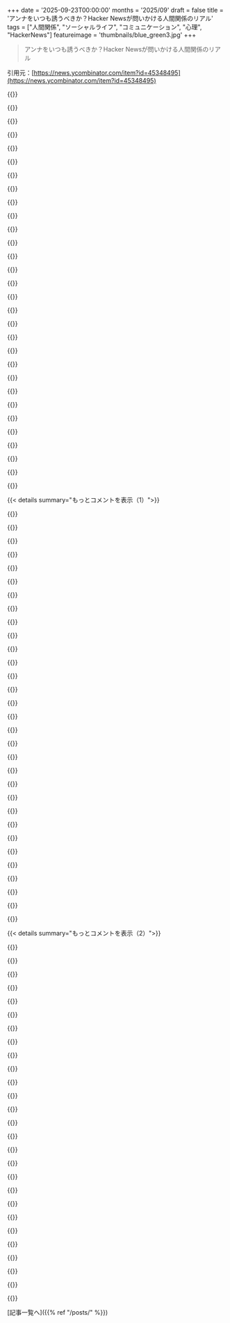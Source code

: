 +++
date = '2025-09-23T00:00:00'
months = '2025/09'
draft = false
title = 'アンナをいつも誘うべきか？Hacker Newsが問いかける人間関係のリアル'
tags = ["人間関係", "ソーシャルライフ", "コミュニケーション", "心理", "HackerNews"]
featureimage = 'thumbnails/blue_green3.jpg'
+++

> アンナをいつも誘うべきか？Hacker Newsが問いかける人間関係のリアル

引用元：[https://news.ycombinator.com/item?id=45348495](https://news.ycombinator.com/item?id=45348495)




{{<matomeQuote body="年を取ると誘うAnnaがたくさんできるけど、みんなを誘い続けるのは無理だよ。誘っても来ない人には3〜5回でやめるのがいい。いつも自分から誘ってると、相手に「また誘ってくれるだろう」って期待させちゃうから、それはおすすめしないな。" userName="BeetleB" createdAt="2025/09/23 20:07:48" color="#ff5733">}}




{{<matomeQuote body="このスレッドの「良いこと言う系」のコメントが多いのに驚いたよ。Annaは、何年も誘い続けてくれてる友達がどれだけ貴重か分かってないな。友達は努力してるんだから、Annaもたまには誘いに乗るか、せめて状況を説明するくらいの努力はすべきだろ。" userName="63stack" createdAt="2025/09/23 22:18:57" color="#ff5733">}}




{{<matomeQuote body="俺はもっと「良いこと言う系」のコメントをするつもりで来たんだけど、辛辣なコメントが評価されてるのにびっくり！「親切にするのはタダ」。社交の場に行くときは、できるだけみんなを誘うようにしてるよ。誘いのメールを送る手間なんて大したことないし、来ないって分かってても、招待が喜びになるかもしれないだろ？人生はポイント制のゲームじゃないんだ。" userName="ryandrake" createdAt="2025/09/24 02:30:42" color="#ff33a1">}}




{{<matomeQuote body="職場で、いつもパーティーに来ない同僚が招待されなかったことに「誘われてない！」って驚いてたんだ。「だって君、いつも来ないじゃん」って言われて。「でも、誘われたい！」って。そしたら「来るって約束するなら来年誘うよ」って。お互いにとって変なやり取りだったけど、すごく印象に残ってるよ。" userName="efsavage" createdAt="2025/09/23 20:48:08" color="#45d325">}}




{{<matomeQuote body="それは多分、誘われたい人のエゴだよ。関係の中で自分がより価値のある人間だと感じたいだけ。もし俺が誘う側だったら、二度と誘わないね。" userName="dexterdog" createdAt="2025/09/23 22:52:30" color="">}}




{{<matomeQuote body="気をつけろ。そんな無私の親切は簡単に悪用されちゃうぞ。不親切はよくあるし、反社会性もね。利他主義者は、世界が reciprocate しないってことをよく経験するんだ。" userName="matheusmoreira" createdAt="2025/09/24 03:04:09" color="#45d325">}}




{{<matomeQuote body="人間関係のこういう「ゲーム」みたいなのが理解できないし、やりたくないから良かったよ。なんか疲れそう。" userName="squigz" createdAt="2025/09/23 23:28:37" color="">}}




{{<matomeQuote body="「辛辣なコメントが評価されてるのに驚いた」って？残念ながら俺は驚かないな。人はかなり残酷になる。特に群衆だとね。ナーズみたいな集団は共感力があると思われがちだけど、実際は逆のこともあるんだ。俺自身、共感を持つようになったのは辛い経験があったからだ。それがなかったら、きっと悪魔になってたと思うよ。" userName="ChrisMarshallNY" createdAt="2025/09/24 05:07:04" color="#ff33a1">}}




{{<matomeQuote body="招待するのは確かに親切な行為だ。でも、繰り返し断られると、その招待は歓迎されてないし、価値がないってことになっちゃう。本当にそれだけのことなんだ。人間関係は片方だけが努力するものじゃないからね。" userName="the_snooze" createdAt="2025/09/24 02:37:05" color="#ff5c5c">}}




{{<matomeQuote body="何が分からないの？みんな他の社会的地位やシグナリングは理解してるんだから、これもかなり分かりやすいでしょ。" userName="snapcaster" createdAt="2025/09/24 03:35:13" color="">}}




{{<matomeQuote body="オタクは共感力があるはずなのに逆効果みたいだね。テクノロジー界隈のオタクは過大評価だし、全員がいじめられたわけじゃない。それに、『コミュ障』ってよく言われるのは、単に意地悪して人が避けてる理由がわかってないだけってことも多いよ。" userName="watwut" createdAt="2025/09/24 08:59:06" color="#38d3d3">}}




{{<matomeQuote body="結局、良い人であろうと努力したって思えれば、いつもよく眠れるよ。世の中が冷たいって感じるのはわかるけど、自分まで冷たくなってどうするの？" userName="bshacklett" createdAt="2025/09/24 12:31:12" color="">}}




{{<matomeQuote body="彼らは神経多様性、たぶん自閉症で社会的な手がかりがわからないって言いたかったんだと思うよ。皮肉にも、君も彼らの意図を汲み取れてないってのが、なんとも言えないね。" userName="Zenbit_UX" createdAt="2025/09/24 08:56:22" color="">}}




{{<matomeQuote body="もしかしたら、彼らはただシャイで反社会的なだけかもね。でも、彼らが『仲間』だって思いたいんだろう。元の記事がまさにそういう内容だったしね。" userName="teapot7" createdAt="2025/09/24 02:34:28" color="">}}




{{<matomeQuote body="偶然、妻とこの話してたんだ。妻は女子会好きだけど、誰も誘ってくれないって不満。いつも自分ばかり誘ってるって。でも俺は、関係って一人で十分維持できると思ってるんだ。だから自分がその一人になればいい。みんな忙しいけど、俺は電話するし、近況も聞く。この小さな努力が充実した社会生活として報われるんだよ。誰も誘うのをやめろって言ったことないし、言われたらやめるけどね。" userName="ryandrake" createdAt="2025/09/24 02:54:28" color="#ff5733">}}




{{<matomeQuote body="従順なだけじゃ良い人にはなれないよ。悪い人を助長してるから、悪い人だ。悪はほとんどの場合、加害者と喜んで被害者になる人の陰陽システムだ。両者は悪を生み出すために依存してる。被害者に賞賛すべきことはなく、被害者文化は間違いだよ。彼らは共感と助けは必要だけど、賞賛は必要ない。" userName="carlosjobim" createdAt="2025/09/24 13:56:47" color="#785bff">}}




{{<matomeQuote body="知り合いに『三振ルール』ってのがあったよ。誘いを3回断ったら、自分から誘うまでもう呼ばれないって明確に言われるの。これ、かなり公平だよね。最近は忙しい人が多いから、俺のソフトなルールは、3回連続で返事がないなら静かに誘うのをやめる。でも、返事して理由を説明するならリストに残しておくよ。" userName="stevage" createdAt="2025/09/24 06:07:12" color="#ff33a1">}}




{{<matomeQuote body="全くその通り。こんな単純なやり取りの裏に、そんな複雑な動機を読み取るのは、アリスティックな人たちならではだね。？？？って感じ。" userName="squigz" createdAt="2025/09/24 09:49:49" color="">}}




{{<matomeQuote body="君が俺の歳になる頃には、『アンナ』候補が何十人もいるだろうね。みんなと常に連絡を取り続けるなんて無理だよ。Facebookでイベントを計画する時代になっても、『アンナ』はFacebookを使わないし、SMS送るのも大変だから、結局みんなと連絡を取り続けるのは無理なんだよ。" userName="type0" createdAt="2025/09/23 22:12:36" color="">}}




{{<matomeQuote body="ここ、話が違うよ。記事のAnnaは誘いを全く受け入れないし、代替案も出さないんだ。相手がたまに誘いに乗ったり、連絡をくれたりするなら、もっと頻繁に誘いを出す人がいてもいい。でも、Annaは一貫した優しさや配慮に対して、繰り返し「嫌だ」って言ってるじゃん。" userName="the_snooze" createdAt="2025/09/24 03:04:06" color="#ff5733">}}




{{<matomeQuote body="「3回ルール」って話が出たから、ゲーム理論を思い出したよ。有名な囚人のジレンマってゲームで、協調するか裏切るかを決めるんだけど、ソフトウェアシミュレーションで最強だったのは「しっぺ返し」戦略だったんだ。最初は協力的（誘う）で、相手が裏切るまでそうする。裏切られたら次だけ裏切り返して、すぐまた協力的になる（しこりは残さない）。人に囚人のジレンマを仕掛けろってわけじゃないけど、この手のことに真面目に取り組んだ人がいたってのは面白いよね。" userName="jll29" createdAt="2025/09/24 06:57:20" color="#785bff">}}




{{<matomeQuote body="長年の間に「技術系」の人たちの構成って変わったと思うんだ。僕がキャリアを始めた頃は、ほとんどがオタクの白人男性だったけど、今はもう違う。テック業界も他のコミュニティと大差ないよ。人間嫌いは自己成就的な予言になりがちだしね。それは社交性の不器用さや恐怖とはまた別。僕は「スペクトラム」だから、刺激の多い環境はすごく疲れるんだ。大抵の社交の場がそうだね。僕が自分の好みに合わせて欲しいと主張するのは不公平だし、僕がどういう人間か理解して欲しいと強要するのも違う。早い段階で学んだことの一つは、僕が変数なんだってこと。自己憐憫に浸る必要はないけど、自分を理解することが他人とのより良い交流に役立つんだ。他人が理解してくれると嬉しいけど、期待はしてないよ。" userName="ChrisMarshallNY" createdAt="2025/09/24 09:22:33" color="#ff5c5c">}}




{{<matomeQuote body="気持ちは分かるけど、決して優しいやり方ではないよね。片方が引っ込み思案で非社交的な自分をそのまま出して、誘いを無視するのに、もう片方は常に笑顔で誘い続けなきゃいけないって、ちょっと不公平じゃない？相手に毎回ちょっとしたお願いをするつもりなら、自分も同じことを考えるべきだよ。せめて誘いには感謝の気持ちを伝えて、「今度は行きたいな」って応えるべきだよね。" userName="nine_k" createdAt="2025/09/24 03:30:13" color="#ff33a1">}}




{{<matomeQuote body="「相手がたまに誘いを受け入れるなら」って話だけど、記事によると、Annaは大学時代に他の誘いには乗ってたんだ。「初期の頃は結構一緒に遊んだもんね」って書いてある。記事のタイトルの「社交の儀式」は、具体的にはパーティーの誘いのことだったんだ。「なんでAnnaがいつも断るのに誘い続けるの？」って聞かれた人に、「Annaはいつも断るって分かってるけど、それがポイントじゃないんだ。彼女がグループの一員だと感じられるように誘ってるんだよ」って言ってたじゃん。" userName="walterbell" createdAt="2025/09/24 03:29:13" color="#ff5733">}}




{{<matomeQuote body="「社交性がない」って言われることの多くが、「意地悪なのに人に避けられてる理由が分からない」ことの婉曲表現だって意見についてだけど、いや、Dunning-Kruger効果が作用してるんだ。人は自分の思ってるより感情的知性が低いことが多くて、他人の行動や意図を誤解しがちだよ。しばしば自分の鬱屈や不安、悪癖を投影してる。心地よさと親社会性を間違って捉えてる人もいるんだよね。誰かを不快にさせただけで「意地悪」とか「嫌な奴」ってレッテル貼られるけど、カリスマ性があっても周りを積極的に傷つけるような奴は受け入れられたり、尊敬されたりすることもある。僕の経験だと、「オタク」（神経多様なことが多い）は観察力はあるけど、社交的な仮面を被るのが苦手だ。ここで上の話が出てくるんだけど、彼らは実は平均以上の感情的知性を持ってるんだ。でも、彼らの親社会的な試みが本能的じゃなくて考えてやってるから、「不自然」に見えちゃって、その努力が悪意とか傲慢さ、無関心だって誤解されるんだよね。そして彼ら自身も、自分が社交性がないって信じちゃう。皮肉なことに、このコメントは共感を促すために書かれたのに、それ自体が上から目線だって誤解される可能性が高いんだよね。" userName="underlipton" createdAt="2025/09/24 12:37:37" color="#ff5733">}}




{{<matomeQuote body="全てのAnnaを全てのイベントに誘う必要はないと思うんだ。大抵、自然なグループがあって、そのグループに関連するAnnaを誘うべきだよね。だから、同僚と飲みに行くなら、同僚のAnnaは誘うけど、昔の大学のクラスメートのAnnaは誘わないとかね。最近はSignalのグループとかでグループが分かれてるから、もっと自然にそうなるよ。職場のグループにメッセージを送れば、いつも来ない人もいるけど、彼らは歓迎されてるって感じだよね。" userName="Vinnl" createdAt="2025/09/24 09:31:10" color="#ff5733">}}




{{<matomeQuote body="恥ずかしがり屋だって、ある程度は克服できるものだよ。もう誘われなくなるっていうのは、恥ずかしがり屋の側が自分の行動を何か変えるべきだってサインかもしれないんだ。みんながそれを受け入れるだけじゃなくてね。" userName="WA" createdAt="2025/09/24 06:07:44" color="">}}




{{<matomeQuote body="誘いはしたけど、相手が「自閉症」だとただ言うのは失礼だと感じたよ。" userName="snapcaster" createdAt="2025/09/26 03:49:44" color="">}}




{{<matomeQuote body="「テクニカルな」人の構成は変わってないし、昔から全員が「オタク」やいじめられっ子だったわけじゃない。大多数が「神経典型」でもなかったよ。「人間嫌い」と「社交的な不器用さ」は別物。僕が「意地悪」と言ったのは、見下したり、馬鹿にしたり、嘲笑したりすることだよ。単なる不器用さと、ネガティブなことを避けるために「不器用」とごまかされる悪意は違う。" userName="watwut" createdAt="2025/09/24 11:07:08" color="#785bff">}}




{{<matomeQuote body="うつ病の友達にとって、誘うことはすごく価値があるよ。彼らは外出する気がなくても、誘われると忘れられてないって感謝するし、孤立して悪循環に陥るのを防げるからね。僕はうつ病を乗り越えるために、「どんな誘いも断らない」って決めたんだ。嫌な場所でも、苦手な人とでも参加する。でも、これは周りが誘ってくれるからこそできることだよね。" userName="waysa" createdAt="2025/09/24 05:42:26" color="#45d325">}}




{{< details summary="もっとコメントを表示（1）">}}

{{<matomeQuote body="人生で大事な教訓の一つは、「やる気と行動はぐるぐる回る因果関係がある」ってことだね。「やる気があれば行動する」のはもちろんだけど、やる気がなくても行動すればやる気は出てくる。例えば、忙しくて疲れてジムに行く気なくても、とりあえず行ってみると、ジムから出る時にはまたやる気が出て元気になってるんだ。" userName="yazaddaruvala" createdAt="2025/09/24 07:13:11" color="#ff5733">}}




{{<matomeQuote body="うつ病には色んなタイプがあるし、うつ病の時にパーティーに行くのは、症状を悪化させることもあるよね。家に一人でいるのも辛いけど、パーティーの中で一人ぼっちでいるのはもっと辛いんだから。" userName="BeetleB" createdAt="2025/09/24 16:01:27" color="#785bff">}}




{{<matomeQuote body="内発的でも外発的でもない動機で行動するのって、技術的には無理じゃないかな？もしそうじゃないなら、やる気がないのにジムに駆り立てるこの「謎の第三の力」が、個人の心理や環境とどう関係するのか、それに「実行機能障害」（遺伝的なものも、テクノロジーが引き起こすものも）がどう絡んでくるのか、気になるよ。" userName="braebo" createdAt="2025/09/25 10:03:03" color="#45d325">}}




{{<matomeQuote body="この現象を活かせば、小さな行動をどんどん大きなものにできるよ。運動を習慣にするために、毎日ジムに行くことから始めたんだ。毎日運動したわけじゃないけど、わざわざジムに行くって行為が、結局はもっと頻繁に運動するモチベーションになったんだよね。" userName="OkayPhysicist" createdAt="2025/09/24 16:26:10" color="#785bff">}}




{{<matomeQuote body="まったくその通り！僕は今、週に6日ジムに行くか、何らかの運動をしてるよ。きっかけは、ジムに行ってYouTubeを観るって決めたことなんだ。結局90分くらいいるんだけど、長〜い休憩を挟んで50分間のワークアウトはこなすよ！そうやって習慣になったけど、いまだにジムでYouTubeだけ見てる日もたくさんあるけどね（笑）。" userName="yazaddaruvala" createdAt="2025/09/24 16:55:49" color="#785bff">}}




{{<matomeQuote body="友達の言い方がすごく好きだよ、「努力によってエネルギーは生み出せる」ってね。" userName="andai" createdAt="2025/09/24 12:09:14" color="">}}




{{<matomeQuote body="素晴らしい意見だね。重度のうつ病を経験した者として言うけど、たとえ誘いに応じなくても、常に自殺以外の選択肢があることをみんなに教えてあげてほしいんだ。彼らが来ないって分かってても、カレンダーに何か予定を入れてあげてほしい。カレンダーに何も入らないことが、孤独が「静かなる殺人者」である主な理由の一つだからね。" userName="wvh" createdAt="2025/09/24 08:34:49" color="#785bff">}}




{{<matomeQuote body="社交不安を克服するため積極的に交流したら、心身ともに疲れ果てたんだ。診断を受けたら、まさかの自閉症とADHDだった！ずっと無理して自分を隠してたんだね。ほとんどの「友達」を手放したら、今はすごく幸せだよ。月に一度、親友と外で過ごすのがちょうどいいみたい。詳しくはAutistic maskingを見てね: https://en.wikipedia.org/wiki/Autistic_masking" userName="Aerbil313" createdAt="2025/09/24 12:56:49" color="#ff5c5c">}}




{{<matomeQuote body="最初のコメント、すごく共感できるよ。私も「常にイエス」とか「一人で食事しない」みたいな自己啓発試したけど、自信のなさや人目を気にする性格は変わらなかったな。無理に社交しなくなって気分はいいけど、もし病気になったり失業したり、車が壊れたりした時、誰かに頼れるか不安なんだ。君はどうしてる？" userName="embeng4096" createdAt="2025/09/24 16:17:33" color="#785bff">}}




{{<matomeQuote body="40代だけど、若い頃の辛い共同生活で、みんなが誘ってくれた優しさが今でも心に残ってるんだ。アレクセイもアンナの孤独を察して誘ったんじゃないかな。あの頃の優しさに救われた経験、本当に美しい思い出だよ。人々の親切って大事だよね。：)" userName="circadian" createdAt="2025/09/23 20:57:43" color="">}}




{{<matomeQuote body="アレクセイはアンナの孤独を理解してたかもね？それか、単に誰にでも親切な人だったのかも。どちらにせよ、アレクセイみたいな人には本当に尊敬するよ。" userName="bigiain" createdAt="2025/09/23 23:47:49" color="">}}




{{<matomeQuote body="社交的じゃない人が自分の気持ちをハッキリ伝えるのは、大抵は受け入れられて感謝されるよ。僕は数十年かかって、やっとプロの場でもこれができるようになった。でも、相手が変な人じゃないって確信してから話すのが大事だね。" userName="Ancapistani" createdAt="2025/09/23 19:31:22" color="#ff5c5c">}}




{{<matomeQuote body="「裏目に出た」って話、もっと詳しく聞かせてくれる？" userName="n4bz0r" createdAt="2025/09/23 20:03:17" color="">}}




{{<matomeQuote body="簡単に言うと、上司に不満を伝えるのは危険な場合があるんだ。良い上司なら解決しようとしてくれるけど、悪い上司だと立場を悪くしたり、秘密を漏らしたり、クビにしたりすることもある。僕も全部経験済みだよ。人を見る目が良くなったのか、ただ運が良かっただけかもしれないけどね。" userName="Ancapistani" createdAt="2025/09/24 07:38:28" color="#ff5c5c">}}




{{<matomeQuote body="それって、多くの言語で使われるフォーマルとインフォーマルの区別と全く同じだよね。" userName="1718627440" createdAt="2025/09/24 14:23:46" color="">}}




{{<matomeQuote body="本当に？じゃあ、ドイツ語をもう一度勉強して、「sie」と「du」の使い分け、つまり社交的な駆け引きをもっと理解しなきゃいけないな…。" userName="Ancapistani" createdAt="2025/09/24 22:48:31" color="">}}




{{<matomeQuote body="もっと複雑だけど、誰かを信頼できると感じて、それが社会的に認められるなら、タメ口を提案するのが普通だね。もちろん、これで人を騙すこともできる。最近は英語の影響か、どこでも「Du」を使う人がいるけど、僕は苦手。上司にタメ口を使うのは、本当の信頼関係がないと嫌なんだ。" userName="1718627440" createdAt="2025/09/25 08:03:00" color="#785bff">}}




{{<matomeQuote body="誘いを断られ続けると、相手は俺やグループ、俺らの計画が好きじゃないのかって思うよ。誘う側も自分を出して誘ってるから、何度も断られるのは嫌な気分だしね。俺の友達は、いつも来てくれる奴らなんだ。手作りディップとか持ってきてくれるようなさ。アンナみたいな奴らばっかりじゃ、何も始められないよ。" userName="nicbou" createdAt="2025/09/24 07:27:47" color="#45d325">}}




{{<matomeQuote body="人間関係で一番難しいのは、お互い「良かれ」と思ってることが、全く逆の結果になることだよね。俺の昔の恋愛もそうだったな。彼女は俺が助けが必要だと察して動くのを期待してて、助けがないとイライラしてた。でも俺は、助けが欲しい時は自分で聞くから、人に勝手に手を出されるのは嫌なんだ。だからお互い、自分にされて嬉しいことを相手にして、ずっとイライラし合ってた。「黄金律」って本当は機能しないんだよ。人はみんな違うからね。誘いの話も同じで、「No」が「今回は無理」なのか「もう誘わないで」なのか、人によるんだ。「今回は無理だけど、次また誘ってね」ってハッキリ言うべきだよね。" userName="globular-toast" createdAt="2025/09/24 08:42:21" color="#38d3d3">}}




{{<matomeQuote body="俺が学んだことの一つは「明確な方が親切で、不明確なのは不親切」ってことだよ。言葉にしてない期待が満たされないのは、自分の責任だね。俺も昔はあんたのストーリーの“彼女”みたいだったけど、そういう行動って結局、人を操ろうとしてるみたいで、望むものは手に入らないって分かったんだ。「No」は「No」を意味するし、大人ならそう受け止めるでしょ。この状況って、どっちもどっちって話じゃないと思うな。" userName="nicbou" createdAt="2025/09/24 09:24:22" color="#ff5c5c">}}




{{<matomeQuote body="でもそれって「行けない」ってこと？それとも「こういう集まりは好きじゃない」ってことなの？" userName="1718627440" createdAt="2025/09/24 14:21:36" color="">}}




{{<matomeQuote body="誘いを断る側が、どっちなのかハッキリさせるべきだよ。誘う側が意図を推測する必要はないでしょ。俺はいつも「それは無理だけど、〇〇ならどう？」って断るんだ。そうすれば、誘いは嬉しいけど実用的な理由で無理だって伝わるし、相手も次にどうすればいいか明確になる。前のコメントにもあったけど、明確なのが親切なんだ。人に推測させるのはすごく不親切だよ。" userName="the_snooze" createdAt="2025/09/24 14:51:21" color="#ff33a1">}}




{{<matomeQuote body="もしくは、相手に察して欲しいわけじゃないけど、それでもあえて明確にしないことを受け入れてるってこともあるよね。" userName="1718627440" createdAt="2025/09/24 14:59:38" color="">}}




{{<matomeQuote body="記事の二文目によると、断られたのはパーティの誘いだけだってさ。URL: https://news.ycombinator.com/item?id=45348495#45355972<br>最初の数ヶ月は結構な頻度で会ってたって書いてあるじゃん。" userName="walterbell" createdAt="2025/09/24 13:49:15" color="#38d3d3">}}




{{<matomeQuote body="多くの人（俺も含めて）が、アンナが全部断ってるって解釈したのは、記事の書き方が悪いせいだと思うよ。「パーティーはアンナの好みじゃないけど、ディナーにはいつも来てた」みたいに、途中で一言あればもっと分かりやすかったのにね。全部欠席する人と、特定のものだけ欠席する人じゃ、誘い続ける意味も全然違うんだから。" userName="the_snooze" createdAt="2025/09/24 14:44:14" color="#785bff">}}




{{<matomeQuote body="同感だね。Twitterにスレッドがあるよ。URL: https://x.com/sharifshameem/status/1970238923621404690" userName="walterbell" createdAt="2025/09/24 15:00:59" color="">}}




{{<matomeQuote body="たぶん違いは、少なくともアンナが丁寧に返事をしてるってことじゃない？最近は、返事もしないで無視（ghost）する人が多いからね。" userName="ttoinou" createdAt="2025/09/24 07:42:52" color="">}}




{{<matomeQuote body="アンナが低エナジーな誘い（チルなコーヒータイム）にはOKだけど、高エナジーな誘い（たくさんの知らない人がいるうるさいパーティー）にはNOなタイプなら、その比率にもよるよね。もし毎週のように一緒に何かしてるのに、彼女が月に一度のクラブは嫌がるなら、もしかしたらって思って誘うのはアリだと思う。でも、チルなティータイムとか映画館、散歩、美術館とか、何に誘っても常に「ノー」だったら、それはもうグループや俺らが嫌いなんだろうから、誘うのは多分迷惑になるだけだろ。" userName="bonoboTP" createdAt="2025/09/24 12:43:00" color="#ff5c5c">}}




{{<matomeQuote body="まったく同感。人の好みは大事にすべきだね。俺にはパーティー行く友達もスポーツする友達もいるし。全然時間作ってくれない奴は、もう友達じゃないか、少なくとも誘い続ける相手じゃないって思うな。" userName="nicbou" createdAt="2025/09/24 14:54:58" color="">}}




{{<matomeQuote body="私はグループでよくAnna（アンナ）役になるんだけど、誘ってもらえるのはいつもうれしいんだ。断るのは正直大変だけどね。" userName="Liwink" createdAt="2025/09/23 20:06:12" color="#785bff">}}

{{</details>}}




{{< details summary="もっとコメントを表示（2）">}}

{{<matomeQuote body="うつ病の友達がいるなら、これは覚えておいてほしい。俺も病気でうつになった時、たくさんの誘いを断ったせいで誘われなくなって、めっちゃ孤立した気分だったよ。99.99%断るって分かってても、誘うこと自体がすごく大事なんだ。" userName="thinkingtoilet" createdAt="2025/09/23 19:54:22" color="#38d3d3">}}




{{<matomeQuote body="グループやチームに馴染めてない人がいる時も、このアドバイスは役立つよ。努力して（報われないこともあるけど）みんなを巻き込むことは、グループをまとめたり、自分が関わるグループを維持するための代償みたいなもんだからね。" userName="9x39" createdAt="2025/09/23 18:35:17" color="#ff5733">}}




{{<matomeQuote body="これは、みんなが何でも相談できるようなインクルーシブなチームを作るための最高のアドバイスの一つだよ。もしあなたが何度断られても相手にアプローチできるなら、きっと彼らも何か問題があった時にあなたに相談しやすくなるはずさ。" userName="outside1234" createdAt="2025/09/23 18:11:45" color="#ff33a1">}}




{{<matomeQuote body="ほとんどの人は、ただ一緒にいるだけの「受動的な社交」を分かってないよね。「社交」って聞くと、何か活動したり話したりしなきゃって思いがちだけど、ただ「いるだけ」で社交欲が満たされる人も多いんだ。物語みたいに、誘われること自体が大事なんだよ。" userName="PeterStuer" createdAt="2025/09/24 07:53:39" color="#ff5c5c">}}




{{<matomeQuote body="これ読んで、10年来の友達を思い出したよ。最初はみんな誘いまくってたけど、彼が「Hey, don’t call me without scheduling a call with me before」（俺に電話する前に電話のスケジュールを決めてくれ）とか、「Hey what’s up, I don’t want to hang out」（何してる、遊びたくない）って返してくるようになってさ。仕事中毒で、結局みんな誘うのやめちゃったんだ。もう10年も続いてて、約1年前にみんな諦めたんだ。" userName="numbers" createdAt="2025/09/23 18:38:54" color="#785bff">}}




{{<matomeQuote body="いつでも参加できる選択肢を与えるのと、参加を促すのは全然違うんだ。物語のAnna（アンナ）は参加しなかったことを後悔してなかったし、Alexei（アレクセイ）も誘ったのは、彼女がまだグループの一員だって伝えるためだった。それが彼女が結局感謝したことなんだ。一方、君たちのグループが試したのは、その人の行動を変えさせようとする「プッシュ」だったんじゃないかな。自分の予定を自分でコントロールしたい人なら、多分それを拒否するだろうね。" userName="xg15" createdAt="2025/09/23 18:50:35" color="#785bff">}}




{{<matomeQuote body="え、何言ってんの？グループの行動って、ただ友達のグループが他の友達を誘ってるだけじゃん？" userName="squigz" createdAt="2025/09/23 18:58:34" color="">}}




{{<matomeQuote body="みんなで彼を誘ったってところは、なんか組織的だったように読んだんだけど、もしかしたら勘違いかな。でもさ、彼はグループに入りたくないってハッキリ言ってるんだから、それ以上誘い続ける必要はないと思うよ。" userName="xg15" createdAt="2025/09/23 19:02:28" color="">}}




{{<matomeQuote body="『事前に電話の約束してね』とか『やっぱ遊ぶの嫌』って返信が来るようになって誘うのをやめたって話だけど、これってむしろ良いことだよ！相手は友達になりたくないとかグループを大事にしてないってわけじゃなくて、社会規範に反してでも正直に気持ちを伝えられるってことだから。グループチャットからは追い出さずに、たまに『来週みんなで〇〇行くけどどう？無理しなくていいよ！』って声かけるくらいでいいんじゃない？俺にも何ヶ月も連絡取ってない親友が何人かいるけど、緊急事態ならすぐに駆けつけるし、向こうもそうしてくれるって信じてるよ。" userName="Ancapistani" createdAt="2025/09/23 19:36:46" color="#ff5733">}}




{{<matomeQuote body="状況として、10年間も続いていて、1年くらい前にみんな誘うのをやめたってことだけどさ、正直ちょっと羨ましいな…。友達グループ全体で、そんなに連絡を取り続けようと努力してくれるなんて想像できないよ。俺が自分から連絡しなかったら、きっとみんなの記憶から消えちゃうだろうね。" userName="cultofmetatron" createdAt="2025/09/23 19:17:29" color="#ff33a1">}}




{{<matomeQuote body="この人のことを擁護しようと思ってたんだけど…やっぱりやめたわ。どんなアドバイスにも限度があるよね。『友達には電話をスケジュールしろ』って言うのは、その限度を完全に超えてるよ。" userName="squigz" createdAt="2025/09/23 18:57:06" color="">}}




{{<matomeQuote body="俺は全然違う意見だよ。たぶん年齢とか『一家の主』とかADHDとか、そういうことかもしれないけど、自由な時間が全くない時期は人生で何度も経験したからね。別の言い方をすれば、相手が電話をスケジュールしてって言うのは、すでに社会規範に反してるんだ。もし関係を大事にしてないなら、連絡手段を教えたりなんかしないだろ？『話したくない』って返事すればいいだけなんだからさ。俺には相手が本当に忙しすぎて、バーンアウト寸前で自分の時間も取れてないように聞こえるよ。" userName="Ancapistani" createdAt="2025/09/23 19:40:38" color="#45d325">}}




{{<matomeQuote body="何年もグループに入れようと努力してくれてるのに、連絡方法に文句を言うなんて最低な行為だろ。忙しいなら『ごめん、10分後にかけ直す』って言えばいいだけだ。ADHDとか年齢とか『一家の主』とか（それって何だよ？）で言い訳するなんて、世界が自分を中心に回ってるって思ってるだけじゃん。ダメだね、まともな人間になれよ。" userName="63stack" createdAt="2025/09/23 22:29:17" color="#45d325">}}




{{<matomeQuote body="もしかしたら、その人はいま大変な時期を過ごしてるだけかもしれないよね。数年後に仕事をクビになったりして、友達が誰もいないって気づくかもしれないって思うと、なんか可哀想だよ。" userName="jjmarr" createdAt="2025/09/24 00:15:04" color="">}}




{{<matomeQuote body="俺には、お互いがちゃんとコミュニケーションを取れているように聞こえるな。友達グループは、たぶん興味のない人に『誘うよ』って伝えてるわけで、それは丁寧で包括的って人もいれば、迷惑なスパムって人もいるだろう。一方、『仕事人間』の方は『遠慮します、もう誘わないでください』って言ってる。そして友達グループは、彼を誘うのをやめた。良い、ハッキリとした大人のコミュニケーションだよ。境界線を明確に示し、喜んでそれを尊重してる。" userName="michaelt" createdAt="2025/09/23 21:06:41" color="#45d325">}}




{{<matomeQuote body="素敵な話だけど、正直言ってもしアレクセイが本当にアンナを助けたかったのなら、もっとストレスの少ない場所、例えば図書館とか、気軽にコーヒーを飲むデートとかに誘って、グループに慣れさせようと努力できたはずだよ。アンナの行動は、社交不安が一般的な回避行動にまで発展してることを示唆してる（俺自身の経験から言うとね）。この物語で描かれてる方法は、この状態の人を助ける最悪の方法だよ。アレクセイは自分に満足してたんだろうけどね。" userName="Shock9889" createdAt="2025/09/23 21:43:18" color="#ff5c5c">}}




{{<matomeQuote body="これはすごく意地悪な解釈だよ。彼らは大学の新入生で、人生相談の専門家じゃないんだから。" userName="huhkerrf" createdAt="2025/09/24 03:37:18" color="">}}




{{<matomeQuote body="彼らは18歳の大学生なんだ、大目に見てもいいんじゃない？" userName="habinero" createdAt="2025/09/24 01:35:30" color="">}}




{{<matomeQuote body="逆に、一緒に遊びたい人から誘われたら、積極的に「うん」って言うべきだよ。だって、大抵の人は一度断られたらもう誘ってこないからね。" userName="influx" createdAt="2025/09/23 20:34:22" color="">}}




{{<matomeQuote body="その通り！新しい人とのチャンスは一度きり。みんな断られるの嫌だから、何度も誘わないよ。だから、新しい職場で人間関係を築きたいなら、最初の誘いは絶対に行くべき。これは必須事項だからね。" userName="globular-toast" createdAt="2025/09/24 07:11:05" color="#785bff">}}




{{<matomeQuote body="ありがとう、心温まる話だね。「Always invite Anna（アンナをいつも誘え）」って新しい言葉、すごく的確でいい響きだね。" userName="tandr" createdAt="2025/09/23 19:12:25" color="">}}




{{<matomeQuote body="会社でランチリーダーだった俺が、年が離れた新しい同僚を「どうせ断られるだろうな」と思いつつ誘ったら、まさかの「うん」。そしたら彼はヌレエフの衣装係で世界中を旅したり、RITで天体航海術を教えたりと、俺よりずっと最高の人生経験話の持ち主だったんだ。彼が3ヶ月後に癌で亡くなったけど、ランチ仲間は覚えてないのに彼のことは忘れられない。誘って本当に良かったよ。" userName="CalChris" createdAt="2025/09/23 20:43:31" color="#785bff">}}




{{<matomeQuote body="これ本当に心温まるね。私もみんなを誘いたいタイプだけど、断られると「Annaみたいに、私といたくないのかな」って思っちゃう。でも今日、Alexeiから「Annaがいつも断るのは知ってるけど、それが大事なんじゃない。彼女がグループの一員だと感じられるように誘うんだ」って学んだよ。" userName="dzungfz" createdAt="2025/09/24 02:54:23" color="#38d3d3">}}




{{<matomeQuote body="断るのには、宗教的な理由とか、場の雰囲気を壊したくないっていうような、ちゃんとした理由がある場合もあるんだよ。" userName="tantalor" createdAt="2025/09/23 20:11:41" color="">}}




{{<matomeQuote body="良い話だね。Alexeiは良い友達に囲まれていてラッキーだね。そうじゃないと、友達に「何哲学者の真似事してんだよ」ってからかわれちゃうもんね。" userName="robofanatic" createdAt="2025/09/23 19:24:20" color="">}}




{{<matomeQuote body="もっといいのは、Annaに何したいか聞くことだよ。多分、日曜の午後のボウリングの方が彼女に合ってるかもね。" userName="nenenejej" createdAt="2025/09/24 12:03:44" color="#ff5733">}}

{{</details>}}



[記事一覧へ]({{% ref "/posts/" %}})
